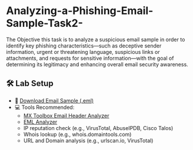 # Analyzing-a-Phishing-Email-Sample-Task2-

The Objective this task is to analyze a suspicious email sample in order to identify key phishing characteristics—such as deceptive sender information, urgent or threatening language, suspicious links or attachments, and requests for sensitive information—with the goal of determining its legitimacy and enhancing overall email security awareness.
## 🛠️ **Lab Setup**

- 📨 [Download Email Sample (.eml)](https://github.com/raghava00/Analyzing-a-Phishing-Email-Sample-Task2-/blob/main/BRADESCO%20LIVELO%20(1).eml)
- 💻 Tools Recommended:
  - [MX Toolbox Email Header Analyzer](https://mxtoolbox.com/EmailHeaders.aspx)
  - [EML Analyzer](https://eml-analyzer.herokuapp.com/#/)
  - IP reputation check (e.g., VirusTotal, AbuseIPDB, Cisco Talos)
  - Whois lookup (e.g., whois.domaintools.com)
  - URL and Domain analysis (e.g., urlscan.io, VirusTotal)
